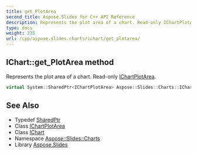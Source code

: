 ```yaml
---
title: get_PlotArea
second_title: Aspose.Slides for C++ API Reference
description: Represents the plot area of a chart. Read-only IChartPlotArea.
type: docs
weight: 235
url: /cpp/aspose.slides.charts/ichart/get_plotarea/
---
```

## IChart::get_PlotArea method


Represents the plot area of a chart. Read-only [IChartPlotArea](../../ichartplotarea/).

```cpp
virtual System::SharedPtr<IChartPlotArea> Aspose::Slides::Charts::IChart::get_PlotArea()=0
```

## See Also

* Typedef [SharedPtr](../../../system/sharedptr/)
* Class [IChartPlotArea](../../ichartplotarea/)
* Class [IChart](../)
* Namespace [Aspose::Slides::Charts](../../)
* Library [Aspose.Slides](../../../)
